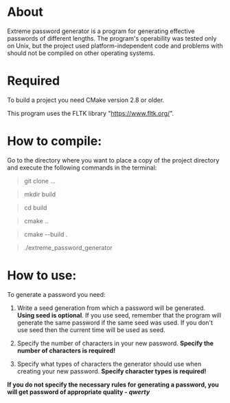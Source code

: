 # About
Extreme password generator is a program for generating effective passwords of
different lengths. The program's operability was tested only on Unix, but the
project used platform-independent code and problems with should not be compiled
on other operating systems.

# Required
To build a project you need CMake version 2.8 or older.

This program uses the FLTK library "https://www.fltk.org/".

# How to compile:
Go to the directory where you want to place a copy of the project directory and
execute the following commands in the terminal:
> git clone ...

> mkdir build

> cd build

> cmake ..

> cmake --build .

> ./extreme_password_generator

# How to use:
To generate a password you need:
1. Write a seed generation from which a password will be generated. **Using 
seed is optional**. If you use seed, remember that the program will generate
the same password if the same seed was used. If you don't use seed then
the current time will be used as seed.

2. Specify the number of characters in your new password. **Specify the
number of characters is required!**

3. Specify what types of characters the generator should use when creating
your new password. **Specify character types is required!**


**If you do not specify the necessary rules for generating a password, you will
get password of appropriate quality - *qwerty***
